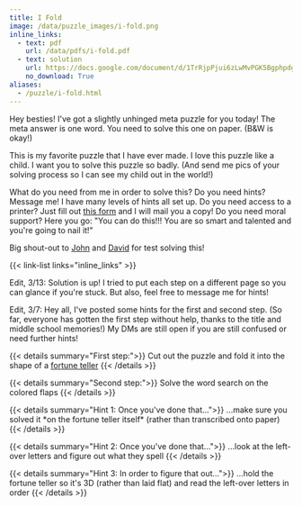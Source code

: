```yaml
---
title: I Fold
image: /data/puzzle_images/i-fold.png
inline_links:
  - text: pdf
    url: /data/pdfs/i-fold.pdf
  - text: solution
    url: https://docs.google.com/document/d/1TrRjpPjui6zLwMvPGK5Bgphpdg6iBGe-d2PpmVNeQ5Y/edit?usp=sharing
    no_download: True
aliases:
  - /puzzle/i-fold.html
---
```


Hey besties! I've got a slightly unhinged meta puzzle for you today! The meta answer is one word. You need to solve this one on paper. (B&W is okay!)

This is my favorite puzzle that I have ever made. I love this puzzle like a child. I want you to solve this puzzle so badly. (And send me pics of your solving process so I can see my child out in the world!) 

What do you need from me in order to solve this? Do you need hints? Message me! I have many levels of hints all set up. Do you need access to a printer? Just fill out [this form](https://docs.google.com/forms/d/e/1FAIpQLSehLecCRzePP_sW-0ONUuMM56eTKd3M4gcNZmEWHyYE9dMT0Q/viewform) and I will mail you a copy! Do you need moral support? Here you go: "You can do this!!! You are so smart and talented and you're going to nail it!"

Big shout-out to [John](https://twitter.com/JayLow_JayLow) and [David](https://twitter.com/d_avidgold) for test solving this!

{{< link-list links="inline_links" >}}

Edit, 3/13: Solution is up! I tried to put each step on a different page so you can glance if you're stuck. But also, feel free to message me for hints!

Edit, 3/7: Hey all, I've posted some hints for the first and second step. (So far, everyone has gotten the first step without help, thanks to the title and middle school memories!) My DMs are still open if you are still confused or need further hints!

{{< details summary="First step:">}}
Cut out the puzzle and fold it into the shape of a [fortune teller](https://www.wikihow.com/Fold-a-Fortune-Teller)
{{< /details >}}

{{< details summary="Second step:">}}
Solve the word search on the colored flaps
{{< /details >}}

{{< details summary="Hint 1: Once you've done that...">}}
...make sure you solved it \*on the fortune teller itself\* (rather than transcribed onto paper)
{{< /details >}}

{{< details summary="Hint 2: Once you've done that...">}}
...look at the left-over letters and figure out what they spell
{{< /details >}}

{{< details summary="Hint 3: In order to figure that out...">}}
...hold the fortune teller so it's 3D (rather than laid flat) and read the left-over letters in order
{{< /details >}}